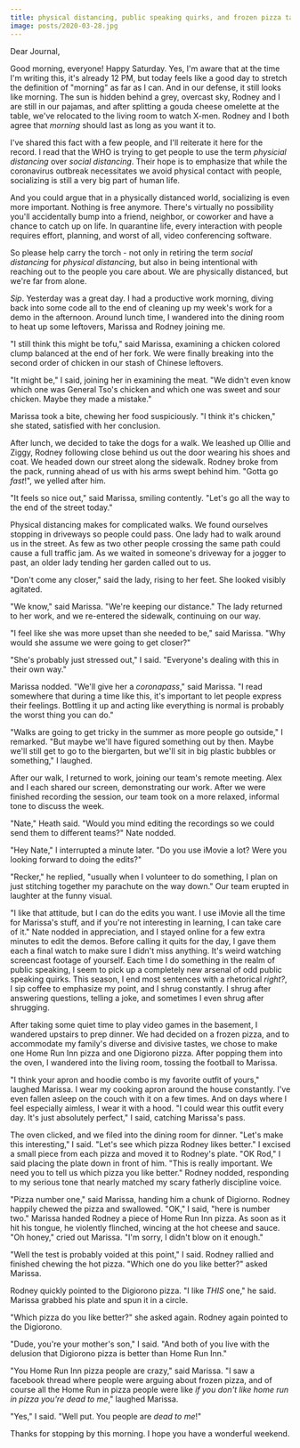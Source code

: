 ```yaml
---
title: physical distancing, public speaking quirks, and frozen pizza tasting
image: posts/2020-03-28.jpg
---
```


Dear Journal,

Good morning, everyone!  Happy Saturday.  Yes, I'm aware that at the
time I'm writing this, it's already 12 PM, but today feels like a good
day to stretch the definition of "morning" as far as I can.  And in
our defense, it still looks like morning.  The sun is hidden behind a
grey, overcast sky, Rodney and I are still in our pajamas, and after
splitting a gouda cheese omelette at the table, we've relocated to the
living room to watch X-men.  Rodney and I both agree that _morning_
should last as long as you want it to.

I've shared this fact with a few people, and I'll reiterate it here
for the record.  I read that the WHO is trying to get people to use
the term _physicial distancing_ over _social distancing_.  Their hope
is to emphasize that while the coronavirus outbreak necessitates we
avoid physical contact with people, socializing is still a very big
part of human life.

And you could argue that in a physically distanced world, socializing
is even more important.  Nothing is free anymore.  There's virtually
no possibility you'll accidentally bump into a friend, neighbor, or
coworker and have a chance to catch up on life.  In quarantine life,
every interaction with people requires effort, planning, and worst of
all, video conferencing software.

So please help carry the torch - not only in retiring the term _social
distancing_ for _physical distancing_, but also in being intentional
with reaching out to the people you care about.  We are physically
distanced, but we're far from alone.

_Sip_.  Yesterday was a great day.  I had a productive work morning,
diving back into some code all to the end of cleaning up my week's
work for a demo in the afternoon.  Around lunch time, I wandered into
the dining room to heat up some leftovers, Marissa and Rodney joining
me.

"I still think this might be tofu," said Marissa, examining a chicken
colored clump balanced at the end of her fork.  We were finally
breaking into the second order of chicken in our stash of Chinese
leftovers.

"It might be," I said, joining her in examining the meat.  "We didn't
even know which one was General Tso's chicken and which one was sweet
and sour chicken.  Maybe they made a mistake."

Marissa took a bite, chewing her food suspiciously.  "I think it's
chicken," she stated, satisfied with her conclusion.

After lunch, we decided to take the dogs for a walk.  We leashed up
Ollie and Ziggy, Rodney following close behind us out the door wearing
his shoes and coat.  We headed down our street along the sidewalk.
Rodney broke from the pack, running ahead of us with his arms swept
behind him.  "Gotta go _fast_!", we yelled after him.

"It feels so nice out," said Marissa, smiling contently.  "Let's go
all the way to the end of the street today."

Physical distancing makes for complicated walks.  We found ourselves
stopping in driveways so people could pass.  One lady had to walk
around us in the street.  As few as two other people crossing the same
path could cause a full traffic jam.  As we waited in someone's
driveway for a jogger to past, an older lady tending her garden called
out to us.

"Don't come any closer," said the lady, rising to her feet.  She
looked visibly agitated.

"We know," said Marissa.  "We're keeping our distance."  The lady
returned to her work, and we re-entered the sidewalk, continuing on our
way.

"I feel like she was more upset than she needed to be," said Marissa.
"Why would she assume we were going to get closer?"

"She's probably just stressed out," I said.  "Everyone's dealing with
this in their own way."

Marissa nodded.  "We'll give her a _coronapass_," said Marissa.  "I
read somewhere that during a time like this, it's important to let
people express their feelings.  Bottling it up and acting like
everything is normal is probably the worst thing you can do."

"Walks are going to get tricky in the summer as more people go
outside," I remarked.  "But maybe we'll have figured something out by
then.  Maybe we'll still get to go to the biergarten, but we'll sit in
big plastic bubbles or something," I laughed.

After our walk, I returned to work, joining our team's remote
meeting.  Alex and I each shared our screen, demonstrating our work.
After we were finished recording the session, our team took on a more
relaxed, informal tone to discuss the week.

"Nate," Heath said.  "Would you mind editing the recordings so we
could send them to different teams?"  Nate nodded.

"Hey Nate," I interrupted a minute later.  "Do you use iMovie a lot?
Were you looking forward to doing the edits?"

"Recker," he replied, "usually when I volunteer to do something, I
plan on just stitching together my parachute on the way down."  Our
team erupted in laughter at the funny visual.

"I like that attitude, but I can do the edits you want.  I use iMovie
all the time for Marissa's stuff, and if you're not interesting in
learning, I can take care of it."  Nate nodded in appreciation, and I
stayed online for a few extra minutes to edit the demos.  Before
calling it quits for the day, I gave them each a final watch to make
sure I didn't miss anything.  It's weird watching screencast footage
of yourself.  Each time I do something in the realm of public
speaking, I seem to pick up a completely new arsenal of odd public
speaking quirks.  This season, I end most sentences with a rhetorical
_right?_, I sip coffee to emphasize my point, and I shrug constantly.
I shrug after answering questions, telling a joke, and sometimes I
even shrug after shrugging.

After taking some quiet time to play video games in the basement, I
wandered upstairs to prep dinner.  We had decided on a frozen pizza,
and to accommodate my family's diverse and divisive tastes, we chose
to make one Home Run Inn pizza and one Digiorono pizza.  After popping
them into the oven, I wandered into the living room, tossing the
football to Marissa.

"I think your apron and hoodie combo is my favorite outfit of yours,"
laughed Marissa.  I wear my cooking apron around the house
constantly.  I've even fallen asleep on the couch with it on a few
times.  And on days where I feel especially aimless, I wear it with a
hood.  "I could wear this outfit every day.  It's just absolutely
perfect," I said, catching Marissa's pass.

The oven clicked, and we filed into the dining room for dinner.
"Let's make this interesting," I said.  "Let's see which pizza Rodney
likes better."  I excised a small piece from each pizza and moved it
to Rodney's plate.  "OK Rod," I said placing the plate down in front
of him.  "This is really important.  We need you to tell us which
pizza you like better."  Rodney nodded, responding to my serious tone
that nearly matched my scary fatherly discipline voice.

"Pizza number one," said Marissa, handing him a chunk of Digiorno.
Rodney happily chewed the pizza and swallowed.  "OK," I said, "here is
number two."  Marissa handed Rodney a piece of Home Run Inn pizza.  As
soon as it hit his tongue, he violently flinched, wincing at the hot
cheese and sauce.  "Oh honey," cried out Marissa.  "I'm sorry, I
didn't blow on it enough."

"Well the test is probably voided at this point," I said.  Rodney
rallied and finished chewing the hot pizza.  "Which one do you like
better?" asked Marissa.

Rodney quickly pointed to the Digiorono pizza.  "I like _THIS_ one,"
he said.  Marissa grabbed his plate and spun it in a circle.

"Which pizza do you like better?" she asked again.  Rodney again
pointed to the Digiorono.

"Dude, you're your mother's son," I said.  "And both of you live with
the delusion that Digiorono pizza is better than Home Run Inn."

"You Home Run Inn pizza people are crazy," said Marissa.  "I saw a
facebook thread where people were arguing about frozen pizza, and of
course all the Home Run in pizza people were like _if you don't like
home run in pizza you're dead to me_," laughed Marissa.

"Yes," I said.  "Well put.  You people are _dead to me_!"

Thanks for stopping by this morning.  I hope you have a wonderful
weekend.
